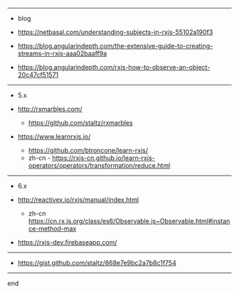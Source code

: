 
---

- blog

- https://netbasal.com/understanding-subjects-in-rxjs-55102a190f3
- https://blog.angularindepth.com/the-extensive-guide-to-creating-streams-in-rxjs-aaa02baaff9a
- https://blog.angularindepth.com/rxjs-how-to-observe-an-object-20c47cf51571

---

- 5.x

- http://rxmarbles.com/
  - https://github.com/staltz/rxmarbles

- https://www.learnrxjs.io/
  - https://github.com/btroncone/learn-rxjs/
  - zh-cn - https://rxjs-cn.github.io/learn-rxjs-operators/operators/transformation/reduce.html


---

- 6.x

- http://reactivex.io/rxjs/manual/index.html
  - zh-cn https://cn.rx.js.org/class/es6/Observable.js~Observable.html#instance-method-max

- https://rxjs-dev.firebaseapp.com/

---

- https://gist.github.com/staltz/868e7e9bc2a7b8c1f754

---

end
